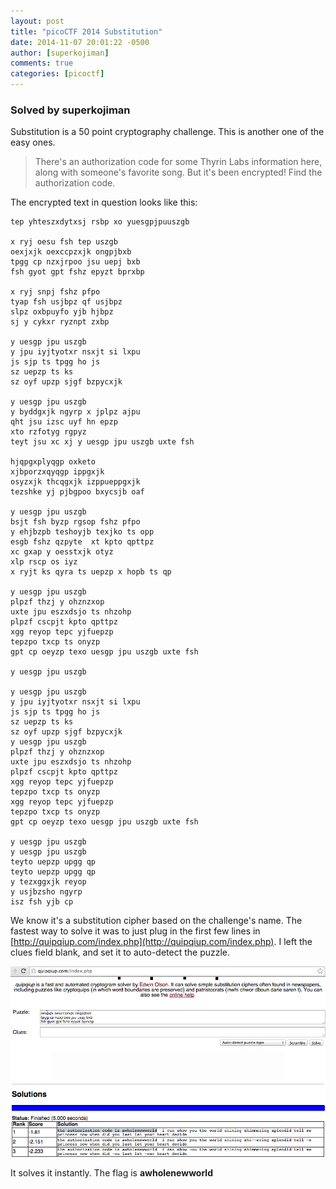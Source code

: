 ```yaml
---
layout: post
title: "picoCTF 2014 Substitution"
date: 2014-11-07 20:01:22 -0500
author: [superkojiman]
comments: true
categories: [picoctf]
---
```


### Solved by superkojiman

Substitution is a 50 point cryptography challenge. This is another one of the easy ones. 

> There's an authorization code for some Thyrin Labs information here, along with someone's favorite song. But it's been encrypted! Find the authorization code.

The encrypted text in question looks like this:

```
tep yhteszxdytxsj rsbp xo yuesgpjpuuszgb

x ryj oesu fsh tep uszgb
oexjxjk oexccpzxjk ongpjbxb
tpgg cp nzxjrpoo jsu uepj bxb
fsh gyot gpt fshz epyzt bprxbp

x ryj snpj fshz pfpo
tyap fsh usjbpz qf usjbpz
slpz oxbpuyfo yjb hjbpz
sj y cykxr ryznpt zxbp

y uesgp jpu uszgb
y jpu iyjtyotxr nsxjt si lxpu
js sjp ts tpgg ho js
sz uepzp ts ks
sz oyf upzp sjgf bzpycxjk

y uesgp jpu uszgb
y byddgxjk ngyrp x jplpz ajpu
qht jsu izsc uyf hn epzp
xto rzfotyg rgpyz
teyt jsu xc xj y uesgp jpu uszgb uxte fsh

hjqpgxplyqgp oxketo
xjbporzxqyqgp ippgxjk
osyzxjk thcqgxjk izppueppgxjk
tezshke yj pjbgpoo bxycsjb oaf

y uesgp jpu uszgb
bsjt fsh byzp rgsop fshz pfpo
y ehjbzpb teshoyjb texjko ts opp
esgb fshz qzpyte  xt kpto qpttpz
xc gxap y oesstxjk otyz
xlp rscp os iyz
x ryjt ks qyra ts uepzp x hopb ts qp

y uesgp jpu uszgb
plpzf thzj y ohznzxop
uxte jpu eszxdsjo ts nhzohp
plpzf cscpjt kpto qpttpz
xgg reyop tepc yjfuepzp
tepzpo txcp ts onyzp
gpt cp oeyzp texo uesgp jpu uszgb uxte fsh

y uesgp jpu uszgb

y uesgp jpu uszgb
y jpu iyjtyotxr nsxjt si lxpu
js sjp ts tpgg ho js
sz uepzp ts ks
sz oyf upzp sjgf bzpycxjk
y uesgp jpu uszgb
plpzf thzj y ohznzxop
uxte jpu eszxdsjo ts nhzohp
plpzf cscpjt kpto qpttpz
xgg reyop tepc yjfuepzp
tepzpo txcp ts onyzp
xgg reyop tepc yjfuepzp
tepzpo txcp ts onyzp
gpt cp oeyzp texo uesgp jpu uszgb uxte fsh

y uesgp jpu uszgb
y uesgp jpu uszgb
teyto uepzp upgg qp
teyto uepzp upgg qp
y tezxggxjk reyop
y usjbzsho ngyrp
isz fsh yjb cp
```

We know it's a substitution cipher based on the challenge's name. The fastest way to solve it was to just plug in the first few lines in [http://quipqiup.com/index.php](http://quipqiup.com/index.php). I left the clues field blank, and set it to auto-detect the puzzle. 

![](/images/2014/pico/substitution/01.png)

It solves it instantly. The flag is **awholenewworld**

